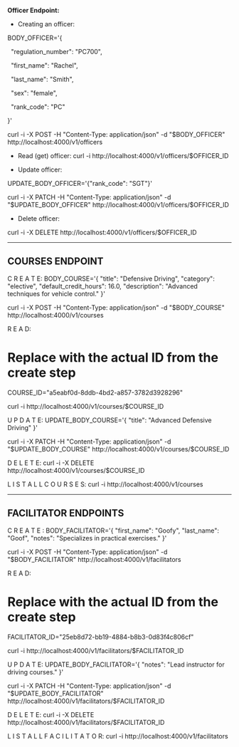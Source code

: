 **Officer Endpoint:**

* Creating an officer:

BODY_OFFICER='{

&nbsp;   "regulation_number": "PC700",

&nbsp;   "first_name": "Rachel",

&nbsp;   "last_name": "Smith",

&nbsp;   "sex": "female",

&nbsp;   "rank_code": "PC"

}'



curl -i -X POST -H "Content-Type: application/json" -d "$BODY_OFFICER" http://localhost:4000/v1/officers



* Read (get) officer:
curl -i http://localhost:4000/v1/officers/$OFFICER_ID



* Update officer:

UPDATE_BODY_OFFICER='{"rank_code": "SGT"}'


curl -i -X PATCH -H "Content-Type: application/json" -d "$UPDATE_BODY_OFFICER" http://localhost:4000/v1/officers/$OFFICER_ID



* Delete officer:

curl -i -X DELETE http://localhost:4000/v1/officers/$OFFICER_ID

-------------------------------------------------------------------------------------

COURSES ENDPOINT 
-------------------
C R E A T E:
BODY_COURSE='{
    "title": "Defensive Driving",
    "category": "elective",
    "default_credit_hours": 16.0,
    "description": "Advanced techniques for vehicle control."
}'

curl -i -X POST -H "Content-Type: application/json" -d "$BODY_COURSE" http://localhost:4000/v1/courses


R E A D:
# Replace with the actual ID from the create step
COURSE_ID="a5eabf0d-8ddb-4bd2-a857-3782d3928296"

curl -i http://localhost:4000/v1/courses/$COURSE_ID


U P D A T E:
UPDATE_BODY_COURSE='{
    "title": "Advanced Defensive Driving"
}'

curl -i -X PATCH -H "Content-Type: application/json" -d "$UPDATE_BODY_COURSE" http://localhost:4000/v1/courses/$COURSE_ID


D E L E T E:
curl -i -X DELETE http://localhost:4000/v1/courses/$COURSE_ID

L I S T   A L L   C O U R S E S:
curl -i http://localhost:4000/v1/courses

--------------------------------------------------------------------------------------

FACILITATOR ENDPOINTS
----------------------

C R E A T E :
BODY_FACILITATOR='{
    "first_name": "Goofy",
    "last_name": "Goof",
    "notes": "Specializes in practical exercises."
}'

curl -i -X POST -H "Content-Type: application/json" -d "$BODY_FACILITATOR" http://localhost:4000/v1/facilitators


R E A D:
# Replace with the actual ID from the create step
FACILITATOR_ID="25eb8d72-bb19-4884-b8b3-0d83f4c806cf"

curl -i http://localhost:4000/v1/facilitators/$FACILITATOR_ID

U P D A T E:
UPDATE_BODY_FACILITATOR='{
    "notes": "Lead instructor for driving courses."
}'

curl -i -X PATCH -H "Content-Type: application/json" -d "$UPDATE_BODY_FACILITATOR" http://localhost:4000/v1/facilitators/$FACILITATOR_ID

D E L E T E:
curl -i -X DELETE http://localhost:4000/v1/facilitators/$FACILITATOR_ID

L I S T  A L L   F A C I L I T A T O R:
curl -i http://localhost:4000/v1/facilitators